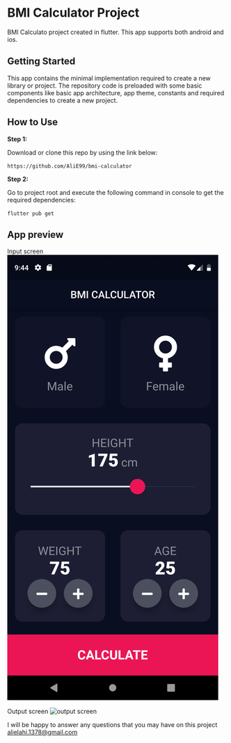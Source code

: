 # BMI Calculator Project

BMI Calculato project created in flutter. This app supports both android and ios.


## Getting Started

This app contains the minimal implementation required to create a new library or project. The repository code is preloaded with some basic components like basic app architecture, app theme, constants and required dependencies to create a new project.

## How to Use 

**Step 1:**

Download or clone this repo by using the link below:

```
https://github.com/AliE99/bmi-calculator
```

**Step 2:**

Go to project root and execute the following command in console to get the required dependencies: 

```
flutter pub get 
```

## App preview

Input screen
![input screen](https://github.com/AliE99/bmi-calculator/blob/master/input.jpg?raw=true)

Output screen
![output screen](https://github.com/AliE99/bmi-calculator/blob/master/output.jpg?raw=true)

I will be happy to answer any questions that you may have on this project <alielahi.1378@gmail.com>
